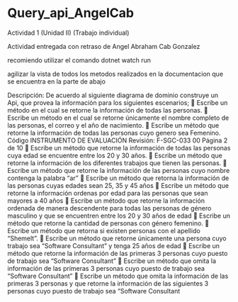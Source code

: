 # Query_api_AngelCab
Actividad 1 (Unidad II) (Trabajo individual)

Actividad entregada con retraso de Angel Abraham Cab Gonzalez

recomiendo utilizar el comando    dotnet watch run 

agilizar la vista de todos los metodos realizados en la documentacion que se encuentra en la parte de abajo



Descripción:
De acuerdo al siguiente diagrama de dominio construye un Api, que provea la información para
los siguientes escenarios;
 Escribe un método en el cual se retorne la información de todas las personas.
 Escribe un método en el cual se retorne únicamente el nombre completo de las personas, el
correo y el año de nacimiento.
 Escribe un método que retorne la información de todas las personas cuyo genero sea
Femenino.
Código INSTRUMENTO DE EVALUACIÓN Revisión:
F-SGC-033 00
Página 2 de 10
 Escribe un método que retorne la información de todas las personas cuya edad se encuentre
entre los 20 y 30 años.
 Escribe un método que retorne la información de los diferentes trabajos que tienen las
personas.
 Escribe un método que retorne la información de las personas cuyo nombre contenga la
palabra “ar”
 Escribe un método que retorna la información de las personas cuyas edades sean 25, 35 y 45
años
 Escribe un método que retorne la información ordenas por edad para las personas que sean
mayores a 40 años
 Escribe un método que retorne la información ordenada de manera descendente para todas
las personas de género masculino y que se encuentren entre los 20 y 30 años de edad
 Escribe un método que retorne la cantidad de personas con género femenino.
 Escribe un método que retorna si existen personas con el apellido “Shemelt”.
 Escribe un método que retorne únicamente una persona cuyo trabajo sea “Software
Consultant” y tenga 25 años de edad
 Escribe un método que retorne la información de las primeras 3 personas cuyo puesto de
trabajo sea “Software Consultant”
 Escribe un método que omita la información de las primeras 3 personas cuyo puesto de
trabajo sea “Software Consultant”
 Escribe un método que omita la información de las primeras 3 personas y que retorne la
información de las siguientes 3 personas cuyo puesto de trabajo sea “Software Consultant
